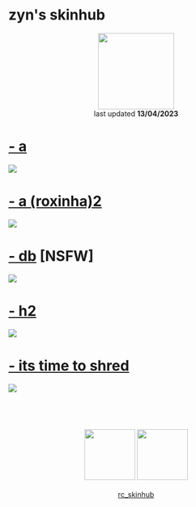 # zyn's skinhub
<p align="center">
<a href="https://osu.ppy.sh/users/6138309">
  <img src="https://a.ppy.sh/6138309"  
       width="150"
       height="150"></a>
<br>
last updated <b>13/04/2023</b>
</p>

# [- a](https://github.com/ryancranie/skinhub/raw/tyfh/player/zyn/-%20a.osk)
[![](https://i.imgur.com/SgFLoH2.jpeg)](https://github.com/ryancranie/skinhub/raw/tyfh/player/zyn/-%20a.osk)

# [- a (roxinha)2](https://github.com/ryancranie/skinhub/raw/tyfh/player/zyn/-%20a%20(roxinha)2.osk)
[![](https://i.imgur.com/lVLYGb3.jpeg)](https://github.com/ryancranie/skinhub/raw/tyfh/player/zyn/-%20a%20(roxinha)2.osk)

# [- db](https://github.com/ryancranie/skinhub/raw/tyfh/player/zyn/-%20db.osk) [NSFW]
[![](https://i.imgur.com/VWTxJb3.jpeg)](https://github.com/ryancranie/skinhub/raw/tyfh/player/zyn/-%20db.osk)

# [- h2](https://github.com/ryancranie/skinhub/raw/tyfh/player/zyn/-%20h2.osk)
[![](https://i.imgur.com/oSWzBDv.jpeg)](https://github.com/ryancranie/skinhub/raw/tyfh/player/zyn/-%20h2.osk)

# [- its time to shred](https://github.com/ryancranie/skinhub/raw/tyfh/player/zyn/-%20its%20time%20to%20shred.osk)
[![](https://i.imgur.com/HW3K6Ub.jpeg)](https://github.com/ryancranie/skinhub/raw/tyfh/player/zyn/-%20its%20time%20to%20shred.osk)

#

<p align="center">
  <br></br>
  <a href="https://www.twitch.tv/1zyn">
  <img src="https://i.imgur.com/HM030lk.png" 
       width="100" 
       height="100"></a>
  <a href="https://twitter.com/ClubCyber1a">
  <img src="https://i.imgur.com/PUQ5uWf.png" 
       width="100" 
       height="100"></a>
  <br></br>
  <a href="https://github.com/ryancranie/skinhub">rc_skinhub</a>
 </p>



